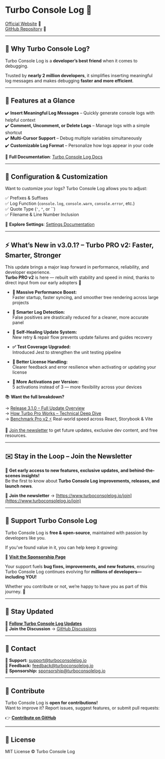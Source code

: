 # Turbo Console Log 🚀

[Official Website](https://www.turboconsolelog.io) 🎨  
[GitHub Repository](https://github.com/Chakroun-Anas/turbo-console-log) 📝

---

## 🌟 Why Turbo Console Log?

Turbo Console Log is a **developer’s best friend** when it comes to debugging.

Trusted by **nearly 2 million developers**, it simplifies inserting meaningful log messages and makes debugging **faster and more efficient**.

---

## 🚀 Features at a Glance

✔️ **Insert Meaningful Log Messages** – Quickly generate console logs with helpful context  
✔️ **Comment, Uncomment, or Delete Logs** – Manage logs with a simple shortcut  
✔️ **Multi-Cursor Support** – Debug multiple variables simultaneously  
✔️ **Customizable Log Format** – Personalize how logs appear in your code

📖 **Full Documentation**: [Turbo Console Log Docs](https://www.turboconsolelog.io/documentation/features)

---

## 🔧 Configuration & Customization

Want to customize your logs? Turbo Console Log allows you to adjust:

✅ Prefixes & Suffixes  
✅ Log Function (`console.log`, `console.warn`, `console.error`, etc.)  
✅ Quote Type (`'`, `"`, or \``)  
✅ Filename & Line Number Inclusion

📖 **Explore Settings**: [Settings Documentation](https://www.turboconsolelog.io/documentation/settings)

---

## ⚡ What’s New in v3.0.1? – Turbo PRO v2: Faster, Smarter, Stronger

This update brings a major leap forward in performance, reliability, and developer experience.  
**Turbo PRO v2** is here — rebuilt with stability and speed in mind, thanks to direct input from our early adopters 🤍

- **🚀 Massive Performance Boost:**  
  Faster startup, faster syncing, and smoother tree rendering across large projects

- **🧠 Smarter Log Detection:**  
  False positives are drastically reduced for a cleaner, more accurate panel

- **🔁 Self-Healing Update System:**  
  New retry & repair flow prevents update failures and guides recovery

- **✅ Test Coverage Upgraded:**  
  Introduced Jest to strengthen the unit testing pipeline

- **🔐 Better License Handling:**  
  Clearer feedback and error resilience when activating or updating your license

- **🎯 More Activations per Version:**  
  5 activations instead of 3 — more flexibility across your devices

📚 **Want the full breakdown?**

→ [Release 3.1.0 – Full Update Overview](https://www.turboconsolelog.io/articles/release-310)  
→ [How Turbo Pro Works – Technical Deep Dive](https://www.turboconsolelog.io/articles/pro-v2-technical-overview)  
→ [Benchmark Pro v2 ⚡️](https://www.turboconsolelog.io/articles/benchmark-pro-v2) Real-world speed across React, Storybook & Vite

📩 [Join the newsletter](https://www.turboconsolelog.io/join) to get future updates, exclusive dev content, and free resources.

---

## ✉️ Stay in the Loop – Join the Newsletter

🚀 **Get early access to new features, exclusive updates, and behind-the-scenes insights!**  
Be the first to know about **Turbo Console Log improvements, releases, and launch news**.

📩 **Join the newsletter** → [https://www.turboconsolelog.io/join](https://www.turboconsolelog.io/join)

---

## 💙 Support Turbo Console Log

Turbo Console Log is **free & open-source**, maintained with passion by developers like you.

If you’ve found value in it, you can help keep it growing:

🔗 **[Visit the Sponsorship Page](https://www.turboconsolelog.io/sponsorship)**

Your support fuels **bug fixes, improvements, and new features**, ensuring Turbo Console Log continues evolving for **millions of developers—including YOU!**

Whether you contribute or not, we’re happy to have you as part of this journey. 🚀

---

## 📢 Stay Updated

🔗 **[Follow Turbo Console Log Updates](https://www.turboconsolelog.io/articles)**  
💬 **Join the Discussion** → [GitHub Discussions](https://github.com/Chakroun-Anas/turbo-console-log/discussions)

---

## 📧 Contact

📩 **Support:** [support@turboconsolelog.io](mailto:support@turboconsolelog.io)  
📩 **Feedback:** [feedback@turboconsolelog.io](mailto:feedback@turboconsolelog.io)  
📩 **Sponsorship:** [sponsorship@turboconsolelog.io](mailto:sponsorship@turboconsolelog.io)

---

## 🎯 Contribute

Turbo Console Log is **open for contributions!**  
Want to improve it? Report issues, suggest features, or submit pull requests:

👉 **[Contribute on GitHub](https://github.com/Chakroun-Anas/turbo-console-log)**

---

## 📜 License

MIT License &copy; Turbo Console Log
